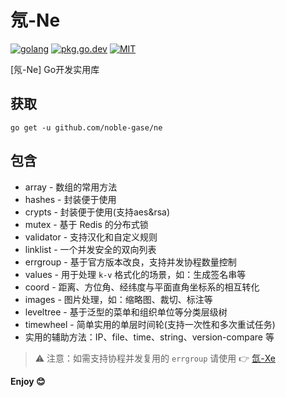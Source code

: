 # 氖-Ne

[![golang](https://img.shields.io/badge/Language-Go-green.svg?style=flat)](https://golang.org)
[![pkg.go.dev](https://img.shields.io/badge/dev-reference-007d9c?logo=go&logoColor=white&style=flat)](https://pkg.go.dev/github.com/noble-gase/ne)
[![MIT](http://img.shields.io/badge/license-MIT-brightgreen.svg)](http://opensource.org/licenses/MIT)

[氖-Ne] Go开发实用库

## 获取

```shell
go get -u github.com/noble-gase/ne
```

## 包含

- array - 数组的常用方法
- hashes - 封装便于使用
- crypts - 封装便于使用(支持aes&rsa)
- mutex - 基于 Redis 的分布式锁
- validator - 支持汉化和自定义规则
- linklist - 一个并发安全的双向列表
- errgroup - 基于官方版本改良，支持并发协程数量控制
- values - 用于处理 `k-v` 格式化的场景，如：生成签名串等
- coord - 距离、方位角、经纬度与平面直角坐标系的相互转化
- images - 图片处理，如：缩略图、裁切、标注等
- leveltree - 基于泛型的菜单和组织单位等分类层级树
- timewheel - 简单实用的单层时间轮(支持一次性和多次重试任务)
- 实用的辅助方法：IP、file、time、string、version-compare 等

> ⚠️ 注意：如需支持协程并发复用的 `errgroup` 请使用 👉 [氙-Xe](https://github.com/noble-gase/xe)

**Enjoy 😊**
